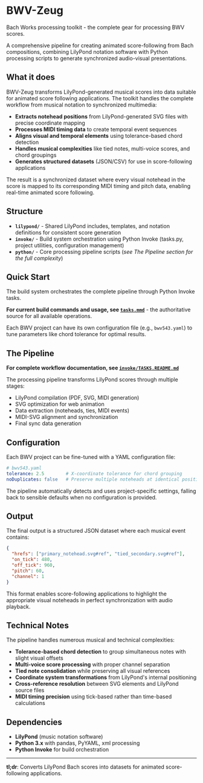 # BWV-Zeug

Bach Works processing toolkit - the complete gear for processing BWV scores.

A comprehensive pipeline for creating animated score-following from Bach compositions, combining LilyPond notation software with Python processing scripts to generate synchronized audio-visual presentations.

## What it does

BWV-Zeug transforms LilyPond-generated musical scores into data suitable for animated score following applications. The toolkit handles the complete workflow from musical notation to synchronized multimedia:

- **Extracts notehead positions** from LilyPond-generated SVG files with precise coordinate mapping
- **Processes MIDI timing data** to create temporal event sequences  
- **Aligns visual and temporal elements** using tolerance-based chord detection
- **Handles musical complexities** like tied notes, multi-voice scores, and chord groupings
- **Generates structured datasets** (JSON/CSV) for use in score-following applications

The result is a synchronized dataset where every visual notehead in the score is mapped to its corresponding MIDI timing and pitch data, enabling real-time animated score following.

## Structure

- **`lilypond/`** - Shared LilyPond includes, templates, and notation definitions for consistent score generation
- **`invoke/`** - Build system orchestration using Python Invoke (tasks.py, project utilities, configuration management)  
- **`python/`** - Core processing pipeline scripts (*see The Pipeline section for the full complexity*)

## Quick Start

The build system orchestrates the complete pipeline through Python Invoke tasks.

**For current build commands and usage, see [`tasks.mmd`](invoke/tasks.mmd)** - the authoritative source for all available operations.

Each BWV project can have its own configuration file (e.g., `bwv543.yaml`) to tune parameters like chord tolerance for optimal results.

## The Pipeline

**For complete workflow documentation, see [`invoke/TASKS.README.md`](invoke/TASKS.README.md)**

The processing pipeline transforms LilyPond scores through multiple stages:
- LilyPond compilation (PDF, SVG, MIDI generation)
- SVG optimization for web animation
- Data extraction (noteheads, ties, MIDI events)
- MIDI-SVG alignment and synchronization
- Final sync data generation

## Configuration

Each BWV project can be fine-tuned with a YAML configuration file:

```yaml
# bwv543.yaml
tolerance: 2.5        # X-coordinate tolerance for chord grouping
noDuplicates: false   # Preserve multiple noteheads at identical positions (default: true merges duplicates)
```

The pipeline automatically detects and uses project-specific settings, falling back to sensible defaults when no configuration is provided.

## Output

The final output is a structured JSON dataset where each musical event contains:

```json
{
  "hrefs": ["primary_notehead.svg#ref", "tied_secondary.svg#ref"],
  "on_tick": 480,
  "off_tick": 960, 
  "pitch": 60,
  "channel": 1
}
```

This format enables score-following applications to highlight the appropriate visual noteheads in perfect synchronization with audio playback.

## Technical Notes

The pipeline handles numerous musical and technical complexities:

- **Tolerance-based chord detection** to group simultaneous notes with slight visual offsets
- **Multi-voice score processing** with proper channel separation
- **Tied note consolidation** while preserving all visual references
- **Coordinate system transformations** from LilyPond's internal positioning
- **Cross-reference resolution** between SVG elements and LilyPond source files
- **MIDI timing precision** using tick-based rather than time-based calculations

## Dependencies

- **LilyPond** (music notation software)
- **Python 3.x** with pandas, PyYAML, xml processing
- **Python Invoke** for build orchestration

---

**tl;dr**: Converts LilyPond Bach scores into datasets for animated score-following applications.